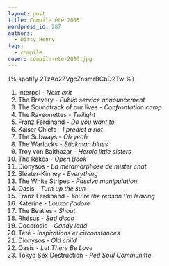 ```yaml
---
layout: post
title: Compile été 2005
wordpress_id: 287
authors:
  - Dirty Henry
tags:
  - compile
cover: compile-ete-2005.jpg
---
```


{% spotify 2TzAo2ZVgcZnsmrBCbD2Tw %}

1. Interpol - _Next exit_
1. The Bravery - _Public service announcement_
1. The Soundtrack of our lives - _Confrontation camp_
1. The Raveonettes - _Twilight_
1. Franz Ferdinand - _Do you want to_
1. Kaiser Chiefs - _I predict a riot_
1. The Subways - _Oh yeah_
1. The Warlocks - _Stickman blues_
1. Troy von Balthazar - _Heroic little sisters_
1. The Rakes - _Open Book_
1. Dionysos - _La métamorphose de mister chat_
1. Sleater-Kinney - _Everything_
1. The White Stripes - _Passive manipulation_
1. Oasis - _Turn up the sun_
1. Franz Ferdinand - _You're the reason I'm leaving_
1. Katerine - _Louxor j'adore_
1. The Beatles - _Shout_
1. Rhésus - _Sad disco_
1. Cocorosie - _Candy land_
1. Tété - _Inspirations et circonstances_
1. Dionysos - _Old child_
1. Oasis - _Let There Be Love_
1. Tokyo Sex Destruction - _Red Soul Communitte_
